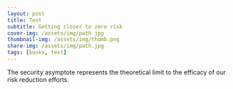 ```yaml
---
layout: post
title: Test
subtitle: Getting closer to zero risk
cover-img: /assets/img/path.jpg
thumbnail-img: /assets/img/thumb.png
share-img: /assets/img/path.jpg
tags: [books, test]
---
```


The security asymptote represents the theoretical limit to the efficacy of our risk reduction efforts.
